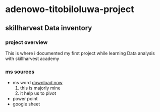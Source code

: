 # adenowo-titobiloluwa-project
## skillharvest Data inventory
### project overview
This is where i documented my first project while learning Data analysis with skillharvest academy

### ms sources

- ms word [download now](https://www.youtube.com)
  1. this is majorly mine
  2. it help us to pivot
- power point
- google sheet

